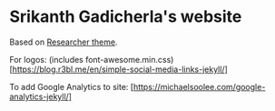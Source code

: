 # Srikanth Gadicherla's website

Based on [Researcher theme](https://github.com/bk2dcradle/researcher).

For logos: (includes font-awesome.min.css)
[https://blog.r3bl.me/en/simple-social-media-links-jekyll/]

To add Google Analytics to site:
[https://michaelsoolee.com/google-analytics-jekyll/]


